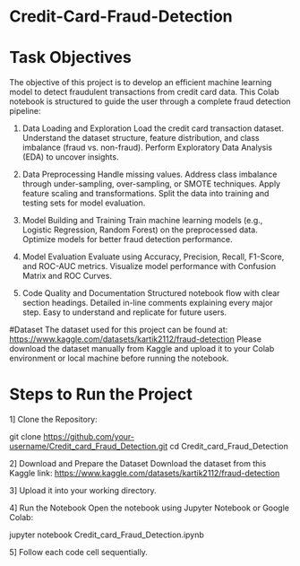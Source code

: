 # Credit-Card-Fraud-Detection
# Task Objectives #
The objective of this project is to develop an efficient machine learning model to detect fraudulent transactions from credit card data.
This Colab notebook is structured to guide the user through a complete fraud detection pipeline:

1. Data Loading and Exploration
Load the credit card transaction dataset.
Understand the dataset structure, feature distribution, and class imbalance (fraud vs. non-fraud).
Perform Exploratory Data Analysis (EDA) to uncover insights.

2. Data Preprocessing
Handle missing values.
Address class imbalance through under-sampling, over-sampling, or SMOTE techniques.
Apply feature scaling and transformations.
Split the data into training and testing sets for model evaluation.

3. Model Building and Training
Train machine learning models (e.g., Logistic Regression, Random Forest) on the preprocessed data.
Optimize models for better fraud detection performance.

4. Model Evaluation
Evaluate using Accuracy, Precision, Recall, F1-Score, and ROC-AUC metrics.
Visualize model performance with Confusion Matrix and ROC Curves.

5. Code Quality and Documentation
Structured notebook flow with clear section headings.
Detailed in-line comments explaining every major step.
Easy to understand and replicate for future users.

#Dataset
The dataset used for this project can be found at: https://www.kaggle.com/datasets/kartik2112/fraud-detection
Please download the dataset manually from Kaggle and upload it to your Colab environment or local machine before running the notebook.

# Steps to Run the Project

1] Clone the Repository:

git clone https://github.com/your-username/Credit_card_Fraud_Detection.git
cd Credit_card_Fraud_Detection

2] Download and Prepare the Dataset
Download the dataset from this Kaggle link: https://www.kaggle.com/datasets/kartik2112/fraud-detection

3] Upload it into your working directory.

4] Run the Notebook
Open the notebook using Jupyter Notebook or Google Colab:

jupyter notebook Credit_card_Fraud_Detection.ipynb

5] Follow each code cell sequentially.
